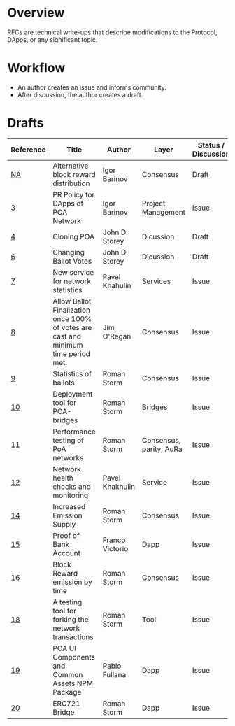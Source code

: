 # Overview
RFCs are technical write-ups that describe modifications to the Protocol, DApps, or any significant topic.

# Workflow

- An author creates an issue and informs community.  
- After discussion, the author creates a draft.

# Drafts
 | Reference        |Title         | Author | Layer        | Status / Discussion |
| ------------- | ------------ | ------ | -------------| ------------------- |
|[NA](Drafts/0001.md)| Alternative block reward distribution| Igor Barinov | Consensus |Draft|
|[3](https://github.com/poanetwork/RFC/issues/3)|PR Policy for DApps of POA Network|Igor Barinov| Project Management| Issue|
|[4](https://github.com/poanetwork/RFC/issues/4)|Cloning POA |John D. Storey| Dicussion| Draft |
|[6](https://github.com/poanetwork/RFC/issues/6)|Changing Ballot Votes|John D. Storey| Dicussion| Draft |
|[7](https://github.com/poanetwork/RFC/issues/7)|New service for network statistics | Pavel Khahulin| Services| Issue|
|[8](https://github.com/poanetwork/RFC/issues/8)|Allow Ballot Finalization once 100% of votes are cast and minimum time period met.|Jim O'Regan|Consensus| Issue |
|[9](https://github.com/poanetwork/RFC/issues/9)|Statistics of ballots|Roman Storm|Consensus| Issue|
|[10](https://github.com/poanetwork/RFC/issues/10)|Deployment tool for POA-bridges|Roman Storm|Bridges| Issue|
|[11](https://github.com/poanetwork/RFC/issues/11)|Performance testing of PoA networks|Roman Storm|Consensus, parity,  AuRa|Issue|
|[12](https://github.com/poanetwork/RFC/issues/12)|Network health checks and monitoring|Pavel Khakhulin|Service|Issue|
|[14](https://github.com/poanetwork/RFC/issues/14)|Increased Emission Supply |Roman Storm|Consensus|Issue|
|[15](https://github.com/poanetwork/RFC/issues/15)|Proof of Bank Account|Franco Victorio|Dapp|Issue|
|[16](https://github.com/poanetwork/RFC/issues/16)|Block Reward emission by time|Roman Storm|Consensus|Issue|
|[18](https://github.com/poanetwork/RFC/issues/18)|A testing tool for forking the network transactions| Roman Storm| Tool| Issue|
|[19](https://github.com/poanetwork/RFC/issues/19)|POA UI Components and Common Assets NPM Package|Pablo Fullana|Dapp|Issue|
|[20](https://github.com/poanetwork/RFC/issues/20)|ERC721 Bridge|Roman Storm|Dapp|Issue|
